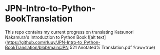 # JPN-Intro-to-Python-BookTranslation

This repo contains my current progress on translating Katsunori Nakamura's Introduction to Python Book
![alt text](https://github.com/rluuy/JPN-Intro-to_Python-BookTranslation/blob/main/JPN 521 Anotated% Translation.pdf ?raw=true)
